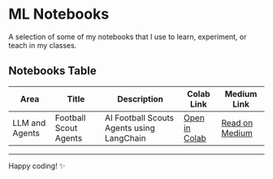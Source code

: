 # ML Notebooks
A selection of some of my notebooks that I use to learn, experiment, or teach in my classes.  

## Notebooks Table  

| Area        | Title                     | Description                          | Colab Link | Medium Link |
|------------|---------------------------|--------------------------------------|------------|-------------|
| LLM and Agents | Football Scout Agents | AI Football Scouts Agents using LangChain| [Open in Colab](https://colab.research.google.com/drive/10JpUgwIWZlHUdfw0LTXuW4_QppYffe68?usp=sharing) | [Read on Medium](https://medium.com/) |


--------
Happy coding! ✨

